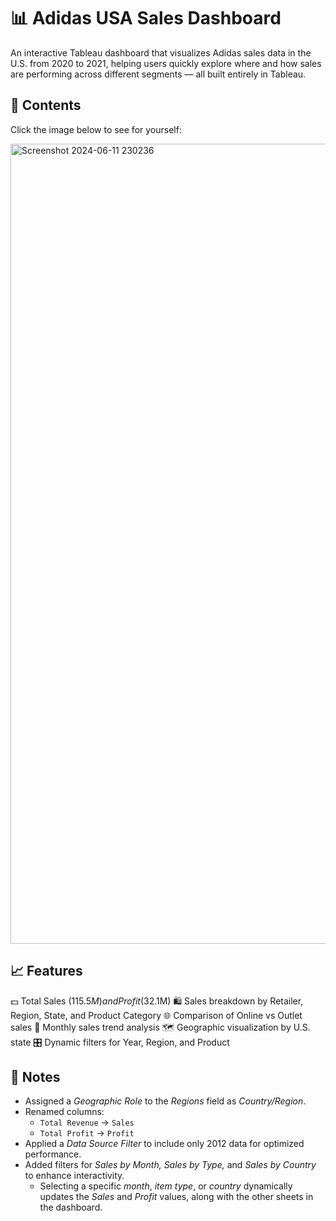 # 📊 Adidas USA Sales Dashboard
An interactive Tableau dashboard that visualizes Adidas sales data in the U.S. from 2020 to 2021, helping users quickly explore where and how sales are performing across different segments — all built entirely in Tableau.


## 📂 Contents
Click the image below to see for yourself:

<a href="https://public.tableau.com/app/profile/nadir.zamouche/viz/AdidasUSASalesDashboard_17490873580120/Dashboard" target="_blank">
    <img width="1280" alt="Screenshot 2024-06-11 230236" src="https://github.com/user-attachments/assets/33bdb87f-0616-4eb3-bc30-3efb6bfd53b8"/>
</a>

## 📈 Features
💵 Total Sales ($115.5M) and Profit ($32.1M)
🛍️ Sales breakdown by Retailer, Region, State, and Product Category
🌐 Comparison of Online vs Outlet sales
📅 Monthly sales trend analysis
🗺️ Geographic visualization by U.S. state
🎛️ Dynamic filters for Year, Region, and Product

## 📌 Notes
- Assigned a *Geographic Role* to the *Regions* field as *Country/Region*.  
- Renamed columns:  
  - `Total Revenue` → `Sales`  
  - `Total Profit` → `Profit`  
- Applied a *Data Source Filter* to include only 2012 data for optimized performance.  
- Added filters for *Sales by Month, Sales by Type,* and *Sales by Country* to enhance interactivity.  
  - Selecting a specific *month*, *item type*, or *country* dynamically updates the *Sales* and *Profit* values, along with the other sheets in the dashboard.  
